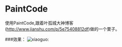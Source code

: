 # PaintCode
使用PaintCode,跟着叶孤城大神博客(http://www.jianshu.com/p/5e75408812df)做的一个栗子。

###效果：
![xiaoguo:](https://github.com/Sun-Hong/PaintCode/blob/master/PaintCode/PaintClose.gif)
